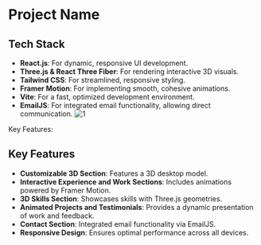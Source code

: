 # Project Name

## Tech Stack
- **React.js**: For dynamic, responsive UI development.
- **Three.js & React Three Fiber**: For rendering interactive 3D visuals.
- **Tailwind CSS**: For streamlined, responsive styling.
- **Framer Motion**: For implementing smooth, cohesive animations.
- **Vite**: For a fast, optimized development environment.
- **EmailJS**: For integrated email functionality, allowing direct communication.
![1](https://github.com/user-attachments/assets/cbcdf450-28e7-4e15-b072-ee6b9de293f6)

Key Features:
## Key Features
- **Customizable 3D Section**: Features a 3D desktop model.
- **Interactive Experience and Work Sections**: Includes animations powered by Framer Motion.
- **3D Skills Section**: Showcases skills with Three.js geometries.
- **Animated Projects and Testimonials**: Provides a dynamic presentation of work and feedback.
- **Contact Section**: Integrated email functionality via EmailJS.
- **Responsive Design**: Ensures optimal performance across all devices.
